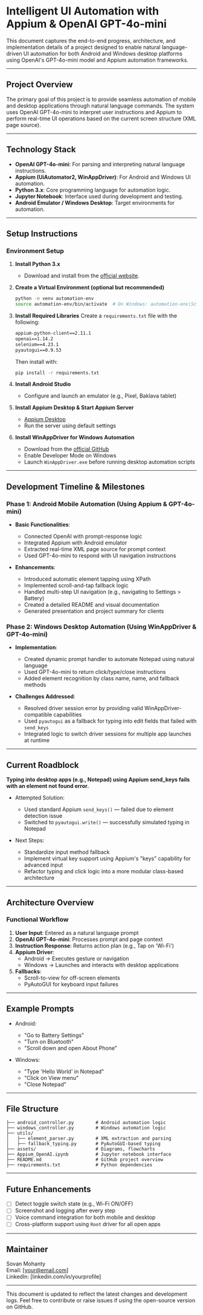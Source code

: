 # Intelligent UI Automation with Appium & OpenAI GPT-4o-mini

This document captures the end-to-end progress, architecture, and implementation details of a project designed to enable natural language-driven UI automation for both Android and Windows desktop platforms using OpenAI's GPT-4o-mini model and Appium automation frameworks.

---

## Project Overview

The primary goal of this project is to provide seamless automation of mobile and desktop applications through natural language commands. The system uses OpenAI GPT-4o-mini to interpret user instructions and Appium to perform real-time UI operations based on the current screen structure (XML page source).

---

## Technology Stack

- **OpenAI GPT-4o-mini**: For parsing and interpreting natural language instructions.
- **Appium (UiAutomator2, WinAppDriver)**: For Android and Windows UI automation.
- **Python 3.x**: Core programming language for automation logic.
- **Jupyter Notebook**: Interface used during development and testing.
- **Android Emulator / Windows Desktop**: Target environments for automation.

---

## Setup Instructions

### Environment Setup

1. **Install Python 3.x**
   - Download and install from the [official website](https://www.python.org/downloads/).

2. **Create a Virtual Environment (optional but recommended)**
   ```bash
   python -m venv automation-env
   source automation-env/bin/activate  # On Windows: automation-env\Scripts\activate
   ```

3. **Install Required Libraries**
   Create a `requirements.txt` file with the following:
   ```txt
   appium-python-client==2.11.1
   openai==1.14.2
   selenium==4.23.1
   pyautogui==0.9.53
   ```
   Then install with:
   ```bash
   pip install -r requirements.txt
   ```

4. **Install Android Studio**
   - Configure and launch an emulator (e.g., Pixel, Baklava tablet)

5. **Install Appium Desktop & Start Appium Server**
   - [Appium Desktop](https://github.com/appium/appium-desktop/releases)
   - Run the server using default settings

6. **Install WinAppDriver for Windows Automation**
   - Download from the [official GitHub](https://github.com/microsoft/WinAppDriver)
   - Enable Developer Mode on Windows
   - Launch `WinAppDriver.exe` before running desktop automation scripts

---

## Development Timeline & Milestones

### Phase 1: Android Mobile Automation (Using Appium & GPT-4o-mini)

- **Basic Functionalities**:
  - Connected OpenAI with prompt-response logic
  - Integrated Appium with Android emulator
  - Extracted real-time XML page source for prompt context
  - Used GPT-4o-mini to respond with UI navigation instructions

- **Enhancements**:
  - Introduced automatic element tapping using XPath
  - Implemented scroll-and-tap fallback logic
  - Handled multi-step UI navigation (e.g., navigating to Settings > Battery)
  - Created a detailed README and visual documentation
  - Generated presentation and project summary for clients

### Phase 2: Windows Desktop Automation (Using WinAppDriver & GPT-4o-mini)

- **Implementation**:
  - Created dynamic prompt handler to automate Notepad using natural language
  - Used GPT-4o-mini to return click/type/close instructions
  - Added element recognition by class name, name, and fallback methods

- **Challenges Addressed**:
  - Resolved driver session error by providing valid WinAppDriver-compatible capabilities
  - Used `pyautogui` as a fallback for typing into edit fields that failed with `send_keys`
  - Integrated logic to switch driver sessions for multiple app launches at runtime

---

## Current Roadblock

**Typing into desktop apps (e.g., Notepad) using Appium send_keys fails with an element not found error.**

- Attempted Solution:
  - Used standard Appium `send_keys()` — failed due to element detection issue
  - Switched to `pyautogui.write()` — successfully simulated typing in Notepad

- Next Steps:
  - Standardize input method fallback
  - Implement virtual key support using Appium's "keys" capability for advanced input
  - Refactor typing and click logic into a more modular class-based architecture

---

## Architecture Overview

### Functional Workflow

1. **User Input**: Entered as a natural language prompt
2. **OpenAI GPT-4o-mini**: Processes prompt and page context
3. **Instruction Response**: Returns action plan (e.g., Tap on 'Wi-Fi')
4. **Appium Driver**:
   - Android → Executes gesture or navigation
   - Windows → Launches and interacts with desktop applications
5. **Fallbacks**:
   - Scroll-to-view for off-screen elements
   - PyAutoGUI for keyboard input failures

---

## Example Prompts

- Android:
  - "Go to Battery Settings"
  - "Turn on Bluetooth"
  - "Scroll down and open About Phone"

- Windows:
  - "Type 'Hello World' in Notepad"
  - "Click on View menu"
  - "Close Notepad"

---

## File Structure

```
├── android_controller.py        # Android automation logic
├── windows_controller.py        # Windows automation logic
├── utils/
│   ├── element_parser.py        # XML extraction and parsing
│   ├── fallback_typing.py       # PyAutoGUI-based typing
├── assets/                      # Diagrams, flowcharts
├── Appium_OpenAI.ipynb          # Jupyter notebook interface
├── README.md                    # GitHub project overview
├── requirements.txt             # Python dependencies
```

---

## Future Enhancements

- [ ] Detect toggle switch state (e.g., Wi-Fi ON/OFF)
- [ ] Screenshot and logging after every step
- [ ] Voice command integration for both mobile and desktop
- [ ] Cross-platform support using `Root` driver for all open apps

---

## Maintainer

Sovan Mohanty  
Email: [your@email.com]  
LinkedIn: [linkedin.com/in/yourprofile]

---

This document is updated to reflect the latest changes and development logs. Feel free to contribute or raise issues if using the open-source version on GitHub.
